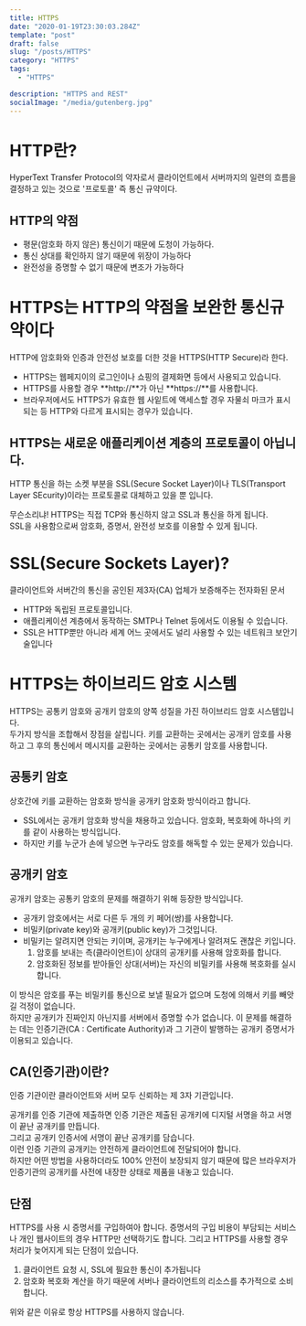 ```yaml
---
title: HTTPS
date: "2020-01-19T23:30:03.284Z"
template: "post"
draft: false
slug: "/posts/HTTPS"
category: "HTTPS"
tags:
  - "HTTPS"

description: "HTTPS and REST"
socialImage: "/media/gutenberg.jpg"
---
```


# HTTP란?

HyperText Transfer Protocol의 약자로서 클라이언트에서 서버까지의 일련의 흐름을 결정하고 있는 것으로 '프로토콜' 즉 통신 규약이다.

## HTTP의 약점

- 평문(암호화 하지 않은) 통신이기 때문에 도청이 가능하다.
- 통신 상대를 확인하지 않기 때문에 위장이 가능하다
- 완전성을 증명할 수 없기 때문에 변조가 가능하다

# HTTPS는 HTTP의 약점을 보완한 통신규약이다

HTTP에 암호화와 인증과 안전성 보호를 더한 것을 HTTPS(HTTP Secure)라 한다.

- HTTPS는 웹페지이의 로그인이나 쇼핑의 결제화면 등에서 사용되고 있습니다.
- HTTPS를 사용할 경우 **http://**가 아닌 **https://**를 사용합니다.
- 브라우저에서도 HTTPS가 유효한 웹 사잍트에 액세스할 경우 자물쇠 마크가 표시되는 등 HTTP와 다르게 표시되는 경우가 있습니다.

## HTTPS는 새로운 애플리케이션 계층의 프로토콜이 아닙니다.

HTTP 통신을 하는 소켓 부분을 SSL(Secure Socket Layer)이나 TLS(Transport Layer SEcurity)이라는 프로토콜로 대체하고 있을 뿐 입니다.

무슨소리냐! HTTPS는 직접 TCP와 통신하지 않고 SSL과 통신을 하게 됩니다.  
SSL을 사용함으로써 암호화, 증명서, 완전성 보호를 이용할 수 있게 됩니다.

# SSL(Secure Sockets Layer)?

클라이언트와 서버간의 통신을 공인된 제3자(CA) 업체가 보증해주는 전자화된 문서

- HTTP와 독립된 프로토콜입니다.
- 애플리케이션 계층에서 동작하는 SMTP나 Telnet 등에서도 이용될 수 있습니다.
- SSL은 HTTP뿐만 아니라 세계 어느 곳에서도 널리 사용할 수 있는 네트워크 보안기술입니다

# HTTPS는 하이브리드 암호 시스템

HTTPS는 공통키 암호와 공개키 암호의 양쪽 성질을 가진 하이브리드 암호 시스템입니다.  
두가지 방식을 조합해서 장점을 살립니다.
키를 교환하는 곳에서는 공개키 암호를 사용하고 그 후의 통신에서 메시지를 교환하는 곳에서는 공통키 암호를 사용합니다.

## 공통키 암호

상호간에 키를 교환하는 암호화 방식을 공개키 암호화 방식이라고 합니다.

- SSL에서는 공개키 암호화 방식을 채용하고 있습니다.
  암호화, 복호화에 하나의 키를 같이 사용하는 방식입니다.
- 하지만 키를 누군가 손에 넣으면 누구라도 암호를 해독할 수 있는 문제가 있습니다.

## 공개키 암호

공개키 암호는 공통키 암호의 문제를 해결하기 위해 등장한 방식입니다.

- 공개키 암호에서는 서로 다른 두 개의 키 페어(쌍)를 사용합니다.
- 비밀키(private key)와 공개키(public key)가 그것입니다.
- 비밀키는 알려지면 안되는 키이며, 공개키는 누구에게나 알려져도 괜찮은 키입니다.
  1. 암호를 보내는 측(클라이언트)이 상대의 공개키를 사용해 암호화를 합니다.
  2. 암호화된 정보를 받아들인 상대(서버)는 자신의 비밀키를 사용해 복호화를 실시합니다.

이 방식은 암호를 푸는 비밀키를 통신으로 보낼 필요가 없으며 도청에 의해서 키를 빼앗길 걱정이 없습니다.  
하지만 공개키가 진짜인지 아닌지를 서버에서 증명할 수가 없습니다.
이 문제를 해결하는 데는 인증기관(CA : Certificate Authority)과 그 기관이 발행하는 공개키 증명서가 이용되고 있습니다.

## CA(인증기관)이란?

인증 기관이란 클라이언트와 서버 모두 신뢰하는 제 3자 기관입니다.

공개키를 인증 기관에 제출하면 인증 기관은 제출된 공개키에 디지털 서명을 하고 서명이 끝난 공개키를 만듭니다.  
그리고 공개키 인증서에 서명이 끝난 공개키를 담습니다.  
이런 인증 기관의 공개키는 안전하게 클라이언트에 전달되어야 합니다.  
하지만 어떤 방법을 사용하더라도 100% 안전이 보장되지 않기 때문에 많은 브라우저가 인증기관의 공개키를 사전에 내장한 상태로 제품을 내놓고 있습니다.

## 단점

HTTPS를 사용 시 증명서를 구입하여아 합니다. 증명서의 구입 비용이 부담되는 서비스나 개인 웹사이트의 경우 HTTP만 선택하기도 합니다.
그리고 HTTPS를 사용할 경우 처리가 늦어지게 되는 단점이 있습니다.

1. 클라이언트 요청 시, SSL에 필요한 통신이 추가됩니다
2. 암호화 복호화 계산을 하기 때문에 서버나 클라이언트의 리소스를 추가적으로 소비합니다.

위와 같은 이유로 항상 HTTPS를 사용하지 않습니다.
